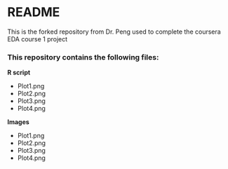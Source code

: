 # README

This is the forked repository from Dr. Peng used to complete the coursera EDA course 1 project

### This repository contains the following files:
**R script**
- Plot1.png  
- Plot2.png  
- Plot3.png  
- Plot4.png  

**Images**
- Plot1.png  
- Plot2.png  
- Plot3.png  
- Plot4.png  